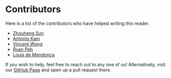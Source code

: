 # Contributors
Here is a list of the contributors who have helped writing this reader.

- [Zhouheng Sun](https://www.youtube.com/channel/UCJoYx71hIhHOxpsCxa748QA)
- [Antonio Kam](https://www.youtube.com/channel/UCOArFOAv0Z64xmorhmhZA5w)
- [Vincent Wong](https://www.youtube.com/user/TheBrutux168)
- [Ryan Peh](https://www.youtube.com/channel/UCYcCqtcyq7KqX2e1ejfYzxw)
- [Louis de Mendonça](https://www.youtube.com/user/TDM028)

If you wish to help, feel free to reach out to any one of us! Alternatively, visit our [GitHub Page](https://github.com/rouxers/book) and open up a pull request there.